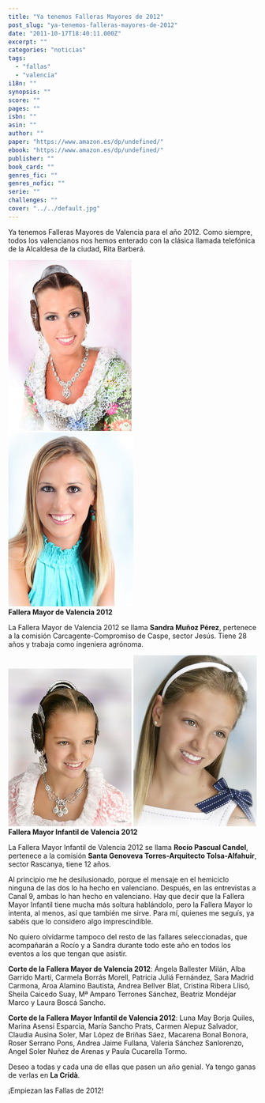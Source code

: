 ```yaml
---
title: "Ya tenemos Falleras Mayores de 2012"
post_slug: "ya-tenemos-falleras-mayores-de-2012"
date: "2011-10-17T18:40:11.000Z"
excerpt: ""
categories: "noticias"
tags: 
  - "fallas"
  - "valencia"
i18n: ""
synopsis: ""
score: ""
pages: ""
isbn: ""
asin: ""
author: ""
paper: "https://www.amazon.es/dp/undefined/"
ebook: "https://www.amazon.es/dp/undefined/"
publisher: ""
book_card: ""
genres_fic: ""
genres_nofic: ""
serie: ""
challenges: ""
cover: "../../default.jpg"
---
```


Ya tenemos Falleras Mayores de Valencia para el año 2012. Como siempre, todos los valencianos nos hemos enterado con la clásica llamada telefónica de la Alcaldesa de la ciudad, Rita Barberá.

![](images/FM-F-12.jpg "FM-F-12") ![](images/FM-T-12.jpg "FM-T-12")  
**Fallera Mayor de Valencia 2012**

La Fallera Mayor de Valencia 2012 se llama **Sandra Muñoz Pérez**, pertenece a la comisión Carcagente-Compromiso de Caspe, sector Jesús. Tiene 28 años y trabaja como ingeniera agrónoma.

![](images/FMI-F-12.jpg "FMI-F-12") ![](images/FMI-T-12.jpg "FMI-T-12")  
**Fallera Mayor Infantil de Valencia 2012**

La Fallera Mayor Infantil de Valencia 2012 se llama **Rocío Pascual Candel**, pertenece a la comisión **Santa Genoveva Torres-Arquitecto Tolsa-Alfahuir**, sector Rascanya, tiene 12 años.

Al principio me he desilusionado, porque el mensaje en el hemiciclo ninguna de las dos lo ha hecho en valenciano. Después, en las entrevistas a Canal 9, ambas lo han hecho en valenciano. Hay que decir que la Fallera Mayor Infantil tiene mucha más soltura hablándolo, pero la Fallera Mayor lo intenta, al menos, así que también me sirve. Para mí, quienes me seguís, ya sabéis que lo considero algo imprescindible.

No quiero olvidarme tampoco del resto de las fallares seleccionadas, que acompañarán a Rocío y a Sandra durante todo este año en todos los eventos a los que tengan que asistir.

**Corte de la Fallera Mayor de Valencia 2012**: Ángela Ballester Milán, Alba Garrido Martí, Carmela Borrás Morell, Patricia Juliá Fernández, Sara Madrid Carmona, Aroa Alamino Bautista, Andrea Bellver Blat, Cristina Ribera Llisó, Sheila Caicedo Suay, Mª Amparo Terrones Sánchez, Beatriz Mondéjar Marco y Laura Boscá Sancho.

**Corte de la Fallera Mayor Infantil de Valencia 2012**: Luna May Borja Quiles, Marina Asensi Esparcia, María Sancho Prats, Carmen Alepuz Salvador, Claudia Ausina Soler, Mar López de Briñas Sáez, Macarena Bonal Bonora, Roser Serrano Pons, Andrea Jaime Fullana, Valeria Sánchez Sanlorenzo, Angel Soler Nuñez de Arenas y Paula Cucarella Tormo.

Deseo a todas y cada una de ellas que pasen un año genial. Ya tengo ganas de verlas en **La Cridà**.

¡Empiezan las Fallas de 2012!
